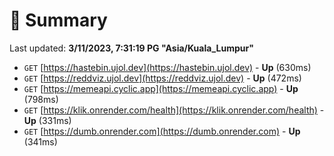 # 📖 Summary
Last updated: **3/11/2023, 7:31:19 PG "Asia/Kuala_Lumpur"**

- `GET` [https://hastebin.ujol.dev](https://hastebin.ujol.dev) - **Up** (630ms)
- `GET` [https://reddviz.ujol.dev](https://reddviz.ujol.dev) - **Up** (472ms)
- `GET` [https://memeapi.cyclic.app](https://memeapi.cyclic.app) - **Up** (798ms)
- `GET` [https://klik.onrender.com/health](https://klik.onrender.com/health) - **Up** (331ms)
- `GET` [https://dumb.onrender.com](https://dumb.onrender.com) - **Up** (341ms)
